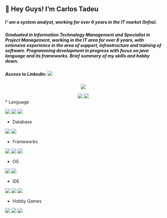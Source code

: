 ## :wave: Hey Guys! I’m Carlos Tadeu </p>

##### I’ am a system analyst, working for over 6 years in the IT market (Infra).
##### Graduated in Information Technology Management and Specialist in Project Management, working in the IT area for over 8 years, with extensive experience in the area of support, infrastructure and training of software. Programming development in progress with focus on java language and its frameworks. Brief summary of my skills and hobby down.


##### Access to Linkedin: <a href="https://www.linkedin.com/in/carlos-tadeu-944766101/"><img src="https://img.shields.io/badge/LinkedIn-0077B5?style=for-the-badge&logo=linkedin&logoColor=white"></a>

   
<!-- Info    -->
<div>
   <p align="center">
      <img src="https://github-readme-streak-stats.herokuapp.com/?user=carlosfilho1&show_icons=true&theme=dracula"/>
   </p>
</div>

<div align="center"> 
      <img float="left" src="https://github-readme-stats.vercel.app/api?username=carlosfilho1&show_icons=true&theme=dracula"/>
      <img float="right" src="https://github-readme-stats.vercel.app/api/top-langs/?username=carlosfilho1&show_icons=true&theme=dracula"/>

</div>
   

<!--    <br><br><br><br><br><br><br><br><br><br><br> -->
   
<!--  Info END   -->



<div>
   <div class="left">
* Language
<p>
   <a>
      <img src="https://img.shields.io/badge/Java-ED8B00?style=for-the-badge&logo=java&logoColor=white"> <!--Java-->
      <img src="https://img.shields.io/badge/JavaScript-323330?style=for-the-badge&logo=javascript&logoColor=F7DF1E"> <!--JavaScript-->
      <img src="https://img.shields.io/badge/C%23-239120?style=for-the-badge&logo=c-sharp&logoColor=white"> <!--CShape-->
   </a>
</p>
   </div>
   
   
</div>
     
* Database
<p>
   <a>
      <img src="https://img.shields.io/badge/MySQL-00000F?style=for-the-badge&logo=mysql&logoColor=white"> <!--MySql-->
      <img src="https://img.shields.io/badge/PostgreSQL-316192?style=for-the-badge&logo=postgresql&logoColor=white"> <!--PostgreSQL-->

   </a>
</p>

* Frameworks
<p>
   <a>
      <img src="https://img.shields.io/badge/Bootstrap-563D7C?style=for-the-badge&logo=bootstrap&logoColor=white"> <!--bootstrap-->
      <img src="https://img.shields.io/badge/Spring_Boot-F2F4F9?style=for-the-badge&logo=spring-boot"> <!--Spring Boot-->
      <img src="https://img.shields.io/badge/Git-F05032?style=for-the-badge&logo=git&logoColor=white"> <!--Git -->
   </a>
</p>

* OS
<p>
   <a>
      <img src="https://img.shields.io/badge/Windows-0078D6?style=for-the-badge&logo=windows&logoColor=white"> <!--Windows-->
      <img src="https://img.shields.io/badge/Ubuntu-E95420?style=for-the-badge&logo=ubuntu&logoColor=white"> <!--Ubuntu-->

   </a>
</p>

* IDE
<p>
   <a>
      <img src="https://img.shields.io/badge/Visual_Studio_Code-0078D4?style=for-the-badge&logo=visual%20studio%20code&logoColor=white"> <!--Visual Code-->
      <img src="https://img.shields.io/badge/IntelliJIDEA-000000.svg?style=for-the-badge&logo=intellij-idea&logoColor=white"> <!--Interllij-->
      <img src="https://img.shields.io/badge/sublime_text-%23575757.svg?&style=for-the-badge&logo=sublime-text&logoColor=important"> <!--Sublime-->

   </a>
</p>

* Hobby Games
<p>
   <a>
      <img src="https://img.shields.io/badge/Riot_Games-D32936?style=for-the-badge&logo=riot-games&logoColor=white"> <!--RIOT -->
      <img src="https://img.shields.io/badge/PlayStation-003791?style=for-the-badge&logo=playstation&logoColor=white"> <!--PLaystation -->
      <img src="https://img.shields.io/badge/Steam-000000?style=for-the-badge&logo=steam&logoColor=white"> <!--Steam
   </a>
</p>
   

